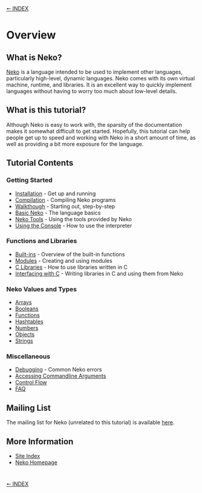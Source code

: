 [🠔 INDEX](index.md)
#

# Overview

## What is Neko?

[Neko](http://nekovm.org/index) is a language intended to be used to implement other languages, particularly high-level, dynamic languages. Neko comes with its own virtual machine, runtime, and libraries. It is an excellent way to quickly implement languages without having to worry too much about low-level details.

## What is this tutorial?

Although Neko is easy to work with, the sparsity of the documentation makes it somewhat difficult to get started. Hopefully, this tutorial can help people get up to speed and working with Neko in a short amount of time, as well as providing a bit more exposure for the language.

## Tutorial Contents

### Getting Started

+ [Installation](install.md) - Get up and running
+ [Compilation](compiling.md) - Compiling Neko programs
+ [Walkthough](walk.md) - Starting out, step-by-step
+ [Basic Neko](basics.md) - The language basics
+ [Neko Tools](tools.md) - Using the tools provided by Neko
+ [Using the Console](console.md) - How to use the interpreter

### Functions and Libraries

+ [Built-ins](builtins.md) - Overview of the built-in functions
+ [Modules](modules.md) - Creating and using modules
+ [C Libraries](libs.md) - How to use libraries written in C
+ [Interfacing with C](ffi.md) - Writing libraries in C and using them from Neko

### Neko Values and Types

+ [Arrays](arrays.md)
+ [Booleans](booleans.md)
+ [Functions](functions.md)
+ [Hashtables](hashtables.md)
+ [Numbers](numbers.md)
+ [Objects](objects.md)
+ [Strings](strings.md)

### Miscellaneous

+ [Debugging](debug.md) - Common Neko errors
+ [Accessing Commandline Arguments](cmdargs.md)
+ [Control Flow](control.md)
+ [FAQ](faq.md)

## Mailing List

The mailing list for Neko (unrelated to this tutorial) is available [here](http://nekovm.org/ml).

## More Information

+ [Site Index](index.md)
+ [Neko Homepage](http://nekovm.org/)

#
[🠔 INDEX](index.md)